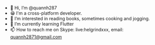 - 👋 Hi, I’m @quannh287
- :grin: I'm a cross-platform developer.
- 👀 I’m interested in reading books, sometimes cooking and jogging.
- 🌱 I’m currently learning Flutter
- 📫 How to reach me on Skype: live:helgrindxxx, email: quannh2871@gmail.com

<!---
quannh287/quannh287 is a ✨ special ✨ repository because its `README.md` (this file) appears on your GitHub profile.
You can click the Preview link to take a look at your changes.
--->
